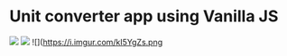 # Unit converter app using Vanilla JS
![](https://imgur.com/kI5YgZs.png)
![](https://imgur.com/kI5YgZs.png)
![](https://i.imgur.com/kI5YgZs.png
